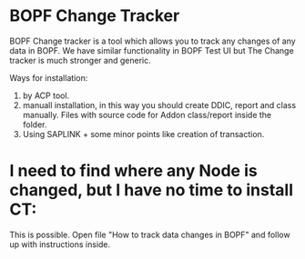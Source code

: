 # BOPF Change Tracker
BOPF Change tracker is a tool which allows you to track any changes of any data in BOPF. We have similar functionality in BOPF Test UI but The Change tracker is much stronger and generic. 

Ways for installation:  
1. by ACP tool.  
2. manuall installation, in this way you should create DDIC, report and class manually. Files with source code for Addon class/report inside the folder.  
3. Using SAPLINK + some minor points like creation of transaction.

# I need to find where any Node is changed, but I have no time to install CT:
This is possible. Open file "How to track data changes in BOPF" and follow up with instructions inside.
